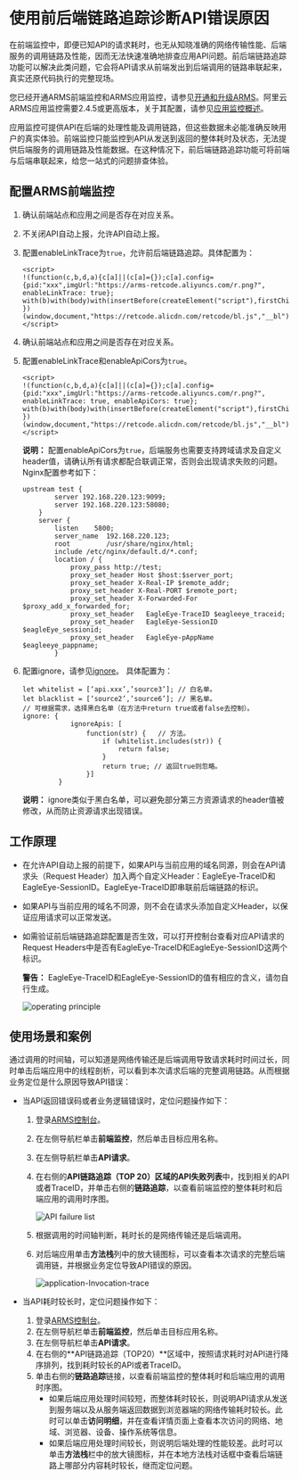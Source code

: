 # 使用前后端链路追踪诊断API错误原因

在前端监控中，即便已知API的请求耗时，也无从知晓准确的网络传输性能、后端服务的调用链路及性能，因而无法快速准确地排查应用API问题。前后端链路追踪功能可以解决此类问题，它会将API请求从前端发出到后端调用的链路串联起来，真实还原代码执行的完整现场。

您已经开通ARMS前端监控和ARMS应用监控，请参见[开通和升级ARMS](/intl.zh-CN/快速入门/开通和升级ARMS.md)。阿里云ARMS应用监控需要2.4.5或更高版本，关于其配置，请参见[应用监控概述](/intl.zh-CN/应用监控/应用监控概述.md)。

应用监控可提供API在后端的处理性能及调用链路，但这些数据未必能准确反映用户的真实体验。前端监控只能监控到API从发送到返回的整体耗时及状态，无法提供后端服务的调用链路及性能数据。在这种情况下，前后端链路追踪功能可将前端与后端串联起来，给您一站式的问题排查体验。

## 配置ARMS前端监控



1.  确认前端站点和应用之间是否存在对应关系。

2.  不关闭API自动上报，允许API自动上报。

3.  配置enableLinkTrace为`true`，允许前后端链路追踪。具体配置为：

    ```
    <script>
    !(function(c,b,d,a){c[a]||(c[a]={});c[a].config={pid:"xxx",imgUrl:"https://arms-retcode.aliyuncs.com/r.png?", enableLinkTrace: true};
    with(b)with(body)with(insertBefore(createElement("script"),firstChild))setAttribute("crossorigin","",src=d)
    })(window,document,"https://retcode.alicdn.com/retcode/bl.js","__bl");
    </script>                         
    ```


1.  确认前端站点和应用之间是否存在对应关系。

2.  配置enableLinkTrace和enableApiCors为`true`。

    ```
    <script>
    !(function(c,b,d,a){c[a]||(c[a]={});c[a].config={pid:"xxx",imgUrl:"https://arms-retcode.aliyuncs.com/r.png?", 
    enableLinkTrace: true, enableApiCors: true};
    with(b)with(body)with(insertBefore(createElement("script"),firstChild))setAttribute("crossorigin","",src=d)
    })(window,document,"https://retcode.alicdn.com/retcode/bl.js","__bl");
    </script>
    ```

    **说明：** 配置enableApiCors为`true`，后端服务也需要支持跨域请求及自定义header值，请确认所有请求都配合联调正常，否则会出现请求失败的问题。Nginx配置参考如下：

    ```
    upstream test {
            server 192.168.220.123:9099;
            server 192.168.220.123:58080;
        }
        server {
            listen    5800;
            server_name  192.168.220.123;
            root         /usr/share/nginx/html;
            include /etc/nginx/default.d/*.conf;
            location / {
                proxy_pass http://test;
                proxy_set_header Host $host:$server_port;
                proxy_set_header X-Real-IP $remote_addr;
                proxy_set_header X-Real-PORT $remote_port;
                proxy_set_header X-Forwarded-For $proxy_add_x_forwarded_for;
                proxy_set_header   EagleEye-TraceID $eagleeye_traceid;
                proxy_set_header   EagleEye-SessionID $eagleEye_sessionid;
                proxy_set_header   EagleEye-pAppName $eagleeye_pappname;
            }
    ```

3.  配置ignore，请参见[ignore](/intl.zh-CN/前端监控/SDK参考.md)。 具体配置为：

    ```
    let whitelist = [‘api.xxx’,’source3’]; // 白名单。
    let blacklist = [‘source2’,’source6’]; // 黑名单。
    // 可根据需求，选择黑白名单（在方法中return true或者false去控制）。
    ignore: {
                ignoreApis: [
                    function(str) {   // 方法。
                        if (whitelist.includes(str)) {
                            return false;
                        }
                        return true; // 返回true则忽略。
                    }]
             }
    ```

    **说明：** ignore类似于黑白名单，可以避免部分第三方资源请求的header值被修改，从而防止资源请求出现错误。


## 工作原理

-   在允许API自动上报的前提下，如果API与当前应用的域名同源，则会在API请求头（Request Header）加入两个自定义Header：EagleEye-TraceID和EagleEye-SessionID。EagleEye-TraceID即串联前后端链路的标识。
-   如果API与当前应用的域名不同源，则不会在请求头添加自定义Header，以保证应用请求可以正常发送。
-   如需验证前后端链路追踪配置是否生效，可以打开控制台查看对应API请求的Request Headers中是否有EagleEye-TraceID和EagleEye-SessionID这两个标识。

    **警告：** EagleEye-TraceID和EagleEye-SessionID的值有相应的含义，请勿自行生成。

    ![operating principle](https://static-aliyun-doc.oss-accelerate.aliyuncs.com/assets/img/zh-CN/3430873061/p43707.png)


## 使用场景和案例

通过调用的时间轴，可以知道是网络传输还是后端调用导致请求耗时时间过长，同时单击后端应用中的线程剖析，可以看到本次请求后端的完整调用链路。从而根据业务定位是什么原因导致API错误：

-   当API返回错误码或者业务逻辑错误时，定位问题操作如下：
    1.  登录[ARMS控制台](https://arms-intl.console.aliyun.com/)。
    2.  在左侧导航栏单击**前端监控**，然后单击目标应用名称。
    3.  在左侧导航栏单击**API请求**。
    4.  在右侧的**API链路追踪（TOP 20）**区域的**API失败列表**中，找到相关的API或者TraceID，并单击右侧的**链路追踪**，以查看前端监控的整体耗时和后端应用的调用时序图。

        ![API failure list](https://static-aliyun-doc.oss-accelerate.aliyuncs.com/assets/img/zh-CN/3430873061/p43709.png)

    5.  根据调用的时间轴判断，耗时长的是网络传输还是后端调用。
    6.  对后端应用单击**方法栈**列中的放大镜图标，可以查看本次请求的完整后端调用链，并根据业务定位导致API错误的原因。

        ![ application-Invocation-trace](https://static-aliyun-doc.oss-accelerate.aliyuncs.com/assets/img/zh-CN/3430873061/p43710.png)

-   当API耗时较长时，定位问题操作如下：
    1.  登录[ARMS控制台](https://arms-intl.console.aliyun.com/)。
    2.  在左侧导航栏单击**前端监控**，然后单击目标应用名称。
    3.  在左侧导航栏单击**API请求**。
    4.  在右侧的**API链路追踪（TOP20）**区域中，按照请求耗时对API进行降序排列，找到耗时较长的API或者TraceID。
    5.  单击右侧的**链路追踪**链接，以查看前端监控的整体耗时和后端应用的调用时序图。
        -   如果后端应用处理时间较短，而整体耗时较长，则说明API请求从发送到服务端以及从服务端返回数据到浏览器端的网络传输耗时较长。此时可以单击**访问明细**，并在查看详情页面上查看本次访问的网络、地域、浏览器、设备、操作系统等信息。
        -   如果后端应用处理时间较长，则说明后端处理的性能较差。此时可以单击**方法栈**栏中的放大镜图标，并在本地方法栈对话框中查看后端链路上哪部分内容耗时较长，继而定位问题。

